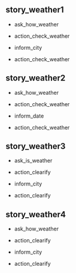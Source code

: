 ## story_weather1
* ask_how_weather
 - action_check_weather
* inform_city
 - action_check_weather

## story_weather2
* ask_how_weather
 - action_check_weather
* inform_date
 - action_check_weather

## story_weather3
* ask_is_weather
 - action_clearify
* inform_city
 - action_clearify

## story_weather4
* ask_how_weather
 - action_clearify
* inform_city
 - action_clearify

